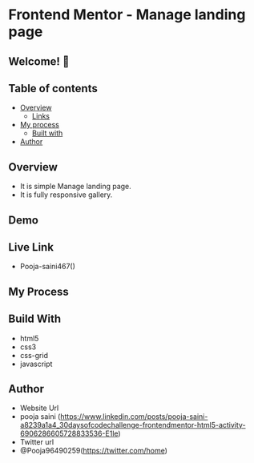 # Frontend Mentor - Manage landing page

## Welcome! 👋

## Table of contents

- [Overview](#overview)
  - [Links](#links)
- [My process](#my-process)
  - [Built with](#built-with)
- [Author](#author)

## Overview 
- It is simple Manage landing page.
- It is fully responsive gallery.

## Demo

## Live Link
- Pooja-saini467()
## My Process
## Build With
- html5
- css3
- css-grid
- javascript

## Author
- Website Url
- pooja saini (https://www.linkedin.com/posts/pooja-saini-a8239a1a4_30daysofcodechallenge-frontendmentor-html5-activity-6906286605728833536-E1le)
- Twitter url
- @Pooja96490259(https://twitter.com/home)

